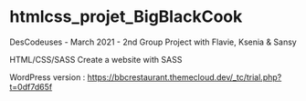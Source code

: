 # htmlcss_projet_BigBlackCook
DesCodeuses - March 2021 - 2nd Group Project with Flavie, Ksenia &amp; Sansy


HTML/CSS/SASS
Create a website with SASS

WordPress version : https://bbcrestaurant.themecloud.dev/_tc/trial.php?t=0df7d65f
